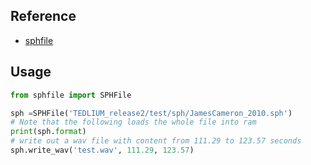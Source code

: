 ## Reference

* [sphfile](https://github.com/mcfletch/sphfile)

## Usage
```python
from sphfile import SPHFile

sph =SPHFile('TEDLIUM_release2/test/sph/JamesCameron_2010.sph')
# Note that the following loads the whole file into ram
print(sph.format)
# write out a wav file with content from 111.29 to 123.57 seconds
sph.write_wav('test.wav', 111.29, 123.57)
```
